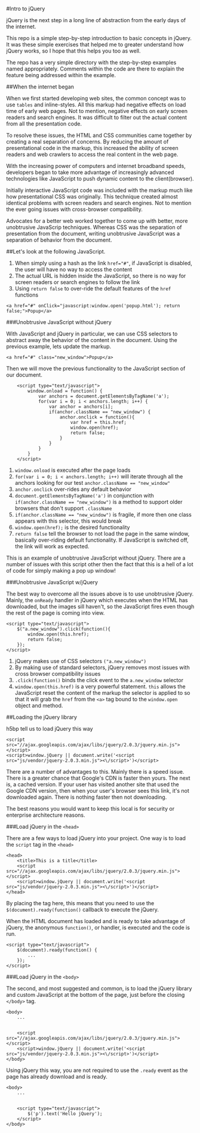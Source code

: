 #Intro to jQuery

jQuery is the next step in a long line of abstraction from the early days of the internet. 

This repo is a simple step-by-step introduction to basic concepts in jQuery. It was these simple exercises that helped me to greater understand how jQuery works, so I hope that this helps you too as well. 

The repo has a very simple directory with the step-by-step examples named appropriately. Comments within the code are there to explain the feature being addressed within the example. 

##When the internet began

When we first started developing web sites, the common concept was to use `tables` and inline-styles. All this markup had negative effects on load time of early web pages. Not to mention, negative effects on early screen readers and search engines. It was difficult to filter out the actual content from all the presentation code. 

To resolve these issues, the HTML and CSS communities came together by creating a real separation of concerns. By reducing the amount of presentational code in the markup, this increased the ability of screen readers and web crawlers to access the real content in the web page.

With the increasing power of computers and internet broadband speeds, developers began to take more advantage of increasingly advanced technologies like JavaScript to push dynamic content to the client(browser).

Initially interactive JavaScript code was included with the markup much like how presentational CSS was originally. This technique created almost identical problems with screen readers and search engines. Not to mention the ever going issues with cross-browser compatibility. 

Advocates for a better web worked together to come up with better, more unobtrusive JavaScrip techniques. Whereas CSS was the separation of presentation from the document, writing unobtrusive JavaScript was a separation of behavior from the document. 

##Let's look at the following JavaScript.

1. When simply using a hash as the link `href="#"`, if JavaScript is disabled, the user will have no way to access the content
1. The actual URL is hidden inside the JavaScript, so there is no way for screen readers or search engines to follow the link
1. Using `return false` to over-ride the default features of the `href` functions

```
<a href="#" onClick="javascript:window.open('popup.html'); return false;">Popup</a>
``` 

###Unobtrusive JavaScript without jQuery

With JavaScript and jQuery in particular, we can use CSS selectors to abstract away the behavior of the content in the document. Using the previous example, lets update the markup.


```
<a href="#" class="new_window">Popup</a>
```

Then we will move the previous functionality to the JavaScript section of our document.

```
	<script type="text/javascript">
		window.onload = function() {
			var anchors = document.getElementsByTagName('a');
			for(var i = 0; i < anchors.length; i++) {
				var anchor = anchors[i];
				if(anchor.className == "new_window") {
					anchor.onclick = function(){
						var href = this.href;
						window.open(href);
						return false;
					}
				}
			}
		}
	</script>
```

1. `window.onload` is executed after the page loads
1. `for(var i = 0; i < anchors.length; i++)` will iterate through all the anchors looking for our test `anchor.className == "new_window"`
1. `anchor.onclick` over-rides any default behavior 
1. `document.getElementsByTagName('a')` in conjunction with `if(anchor.className == "new_window")` is a method to support older browsers that don't support `.className`
1. `if(anchor.className == "new_window")` is fragile, if more then one class appears with this selector, this would break
1. `window.open(href);` is the desired functionality 
1. `return false` tell the browser to not load the page in the same window, basically over-riding default functionality. If JavaScript is switched off, the link will work as expected.

This is an example of unobtrusive JavaScript without jQuery. There are a number of issues with this script other then the fact that this is a hell of a lot of code for simply making a pop up window!

###Unobtrusive JavaScript w/jQuery

The best way to overcome all the issues above is to use unobtrusive jQuery. Mainly, the `onReady` handler in jQuery which executes when the HTML has downloaded, but the images sill haven't, so the JavaScript fires even though the rest of the page is coming into view. 

	<script type="text/javascript">
		$("a.new_window").click(function(){
			window.open(this.href);
			return false;
		});
	</script>
	
1. jQuery makes use of CSS selectors `("a.new_window")`
1. By making use of standard selectors, jQuery removes most issues with cross browser compatibility issues
1. `.click(function()` binds the click event to the `a.new_window` selector
1. `window.open(this.href)` is a very powerful statement. `this` allows the JavaScript reset the content of the markup the selector is applied to so that it will grab the `href` from the `<a>` tag bound to the `window.open` object and method. 

##Loading the jQuery library 

h5bp tell us to load jQuery this way

	<script src="//ajax.googleapis.com/ajax/libs/jquery/2.0.3/jquery.min.js"></script>
	<script>window.jQuery || document.write('<script src="js/vendor/jquery-2.0.3.min.js"><\/script>')</script>
	
There are a number of advantages to this. Mainly there is a speed issue. There is a greater chance that Google's CDN is faster then yours. The next is, a cached version. If your user has visited another site that used the Google CDN version, then when your user's browser sees this link, it's not downloaded again. There is nothing faster then not downloading. 

The best reasons you would want to keep this local is for security or enterprise architecture reasons. 

###Load jQuery in the `<head>`

There are a few ways to load jQuery into your project. One way is to load the `script` tag in the `<head>`

	<head>
		<title>This is a title</title>
		<script src="//ajax.googleapis.com/ajax/libs/jquery/2.0.3/jquery.min.js"></script>
		<script>window.jQuery || document.write('<script src="js/vendor/jquery-2.0.3.min.js"><\/script>')</script>
	</head>
	
By placing the tag here, this means that you need to use the `$(document).ready(function()` callback to execute the jQuery. 

When the HTML document has loaded and is ready to take advantage of jQuery, the anonymous `function()`, or handler, is executed and the code is run.

	<script type="text/javascript">
		$(document).ready(function() {
			...
		});
	</script>

###Load jQuery in the `<body>`

The second, and most suggested and common, is to load the jQuery library and custom JavaScript at the bottom of the page, just before the closing `</body>` tag.

	<body>
		...


		<script src="//ajax.googleapis.com/ajax/libs/jquery/2.0.3/jquery.min.js"></script>
		<script>window.jQuery || document.write('<script src="js/vendor/jquery-2.0.3.min.js"><\/script>')</script>
	</body>
	
Using jQuery this way, you are not required to use the `.ready` event as the page has already download and is ready. 

	<body>
		...
		
		
		<script type="text/javascript">
			$('p').text('Hello jQuery');
		</script>
	</body>


